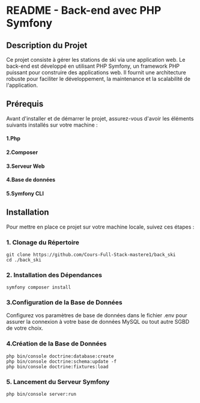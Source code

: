 # README - Back-end avec PHP Symfony

## Description du Projet

Ce projet consiste à gérer les stations de ski via une application web. Le back-end est développé en utilisant PHP Symfony, un framework PHP puissant pour construire des applications web. Il fournit une architecture robuste pour faciliter le développement, la maintenance et la scalabilité de l'application.

## Prérequis

Avant d'installer et de démarrer le projet, assurez-vous d'avoir les éléments suivants installés sur votre machine :

#### 1.Php

#### 2.Composer

#### 3.Serveur Web

#### 4.Base de données

#### 5.Symfony CLI

## Installation

Pour mettre en place ce projet sur votre machine locale, suivez ces étapes :

### 1. Clonage du Répertoire

```
git clone https://github.com/Cours-Full-Stack-mastere1/back_ski
cd ./back_ski
```

### 2. Installation des Dépendances
```
symfony composer install
```
### 3.Configuration de la Base de Données

Configurez vos paramètres de base de données dans le fichier .env pour assurer la connexion à votre base de données MySQL ou tout autre SGBD de votre choix.

### 4.Création de la Base de Données
```
php bin/console doctrine:database:create
php bin/console doctrine:schema:update -f
php bin/console doctrine:fixtures:load
```
### 5. Lancement du Serveur Symfony
```
php bin/console server:run
```
